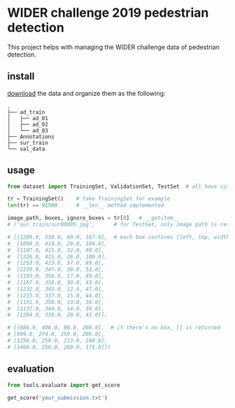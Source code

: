 # WIDER challenge 2019 pedestrian detection

This project helps with managing the WIDER challenge data of pedestrian detection.

## install

[download](https://competitions.codalab.org/competitions/22852#participate) the data and organize them as the following:
```
.
├── ad_train
│   ├── ad_01
│   ├── ad_02
│   └── ad_03
├── Annotations
├── sur_train
└── val_data
```

## usage  

```python
from dataset import TrainingSet, ValidationSet, TestSet  # all have similar defs

tr = TrainingSet()    # take TrainingSet for example
len(tr) == 91500      # __len__ method implemented

image_path, boxes, ignore_boxes = tr[0]   # __getitem__
# ('sur_train/sur00005.jpg',      # for TestSet, only image path is returned

# [[1209.0, 538.0, 60.0, 167.0],  # each box conforms [left, top, width, height]
#  [1094.0, 419.0, 29.0, 104.0],
#  [1187.0, 415.0, 32.0, 99.0],
#  [1226.0, 415.0, 26.0, 100.0],
#  [1253.0, 423.0, 37.0, 89.0],
#  [1239.0, 347.0, 20.0, 53.0],
#  [1193.0, 356.0, 17.0, 49.0],
#  [1167.0, 358.0, 30.0, 43.0],
#  [1232.0, 343.0, 12.0, 47.0],
#  [1215.0, 337.0, 15.0, 44.0],
#  [1151.0, 350.0, 13.0, 38.0],
#  [1137.0, 344.0, 14.0, 39.0],
#  [1294.0, 338.0, 20.0, 43.0]],

# [[886.0, 400.0, 98.0, 208.0],  # if there's no box, [] is returned
# [999.0, 274.0, 259.0, 206.0],
# [1258.0, 259.0, 213.0, 249.0],
# [1466.0, 250.0, 280.0, 171.0]])
```

## evaluation

```python
from tools.evaluate import get_score

get_score('your_submission.txt')
```
